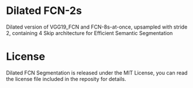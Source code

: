 # Dilated FCN-2s
Dilated version of VGG19_FCN and FCN-8s-at-once, upsampled with stride 2, containing 4 Skip architecture for Efficient Semantic Segmentation
# License
Dilated FCN Segmentation is released under the MIT License, you can read the license file included in the reposity for details.
